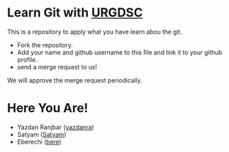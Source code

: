 # Learn Git with [URGDSC](https://urgdsc.com)


This is a repository to apply what you have learn abou the git.

- Fork the repository.
- Add your name and github username to this file and link it to your github profile.
- send a merge request to us!

We will approve the merge request periodically.


# Here You Are!

- Yazdan Ranjbar ([yazdanra](https://github.com/yazdanra))
- Satyam ([Satyam](https://github.com/KlausMikhaelson))
- Eberechi ([bere](https://github.com/beretests))
